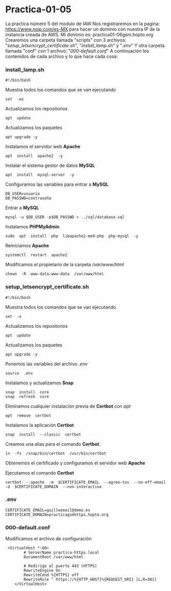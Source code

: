 # Practica-01-05
La practica número 5 del modulo de IAW
Nos registraremos en la pagina: https://www.noip.com/es-MX para hacer un dominio con nuestra IP de la instancia creada de AWS. Mi dominio es: practica01-06gsm.hopto.org
Crearemos una carpeta llamada "scripts" con 3 archivos: "*setup_letsencrypt_certificate.sh*", "*install_lamp.sh*" y "*.env*"
Y otra carpeta llamada "conf" con 1 archivo: "*000-default.conf*"
A continuación los contenidos de cada archivo y lo que hace cada cosa:

### install_lamp.sh

    #!/bin/bash

Muestra todos los comandos que se van ejecutando

    set  -ex

Actualizamos los repositorios

    apt  update 

Actualizamos los paquetes

    apt upgrade -y

Instalamos el servidor web **Apache**

    apt  install  apache2  -y

  
  Instalar el sistema gestor de datos **MySQL**

    apt  install  mysql-server  -y

Configuramos las variables para entrar a **MySQL**

    DB_USER=usuario
    DB_PASSWD=contraseña

  Entrar a **MySQL**

    mysql -u $DB_USER -p$DB_PASSWD < ../sql/database.sql

Instalamos **PHPMyAdmin**

    sudo  apt  install  php  libapache2-mod-php  php-mysql  -y

Reiniciamos **Apache**

    systemctl  restart  apache2

Modificamos el propietario de la carpeta */var/www/html*

    chown  -R  www-data:www-data  /var/www/html

### setup_letsencrypt_certificate.sh

    #!/bin/bash

Muestra todos los comandos que se van ejecutando

    set  -x

Actualizamos los repositorios

    apt  update

Actualizamos los paquetes

    apt upgrade -y

  

Ponemos las variables del archivo *.env*

    source  .env

  Instalamos y actualizamos **Snap**

    snap  install  core
    snap  refresh  core

  

Eliminamos cualquier instalación previa de **Certbot** con *apt*

    apt  remove  certbot

Instalamos la aplicación **Certbot**

    snap  install  --classic  certbot

  Creamos una alias para el comando **Certbot**.

    ln  -fs  /snap/bin/certbot  /usr/bin/certbot

  

Obtenemos el certificado y configuramos el servidor web **Apache**

Ejecutamos el comando **Certbot**

    certbot  --apache  -m  $CERTIFICATE_EMAIL  --agree-tos  --no-eff-email  -d  $CERTIFICATE_DOMAIN  --non-interactive


### .env

    CERTIFICATE_EMAIL=guilleemail@demo.es
    CERTIFICATE_DOMAIN=practicagsmhttps.hopto.org


### 000-default.conf
Modificamos el archivo de configuración 
   

     <VirtualHost *:80>
            # ServerName practica-https.local
            DocumentRoot /var/www/html
        
            # Redirige al puerto 443 (HTTPS)
            RewriteEngine On
            RewriteCond %{HTTPS} off
            RewriteRule ^ https://%{HTTP_HOST}%{REQUEST_URI} [L,R=301]
        </VirtualHost>

